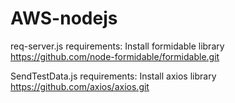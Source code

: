 # AWS-nodejs

req-server.js requirements:
Install formidable library https://github.com/node-formidable/formidable.git

SendTestData.js requirements:
Install axios library https://github.com/axios/axios.git
